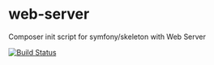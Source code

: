 # web-server
Composer init script for symfony/skeleton with Web Server

[![Build Status](https://travis-ci.org/symfony-flex-init/web-server.svg?branch=master)](https://travis-ci.org/symfony-flex-init/web-server)
